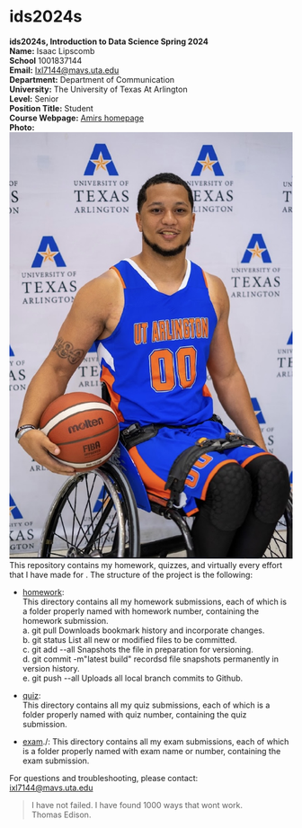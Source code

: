 # ids2024s

**ids2024s, Introduction to Data Science Spring 2024**  
**Name:** Isaac Lipscomb  
**School** 1001837144  
**Email:** Ixl7144@mavs.uta.edu  
**Department:** Department of Communication  
**University:** The University of Texas At Arlington  
**Level:** Senior  
**Position Title:** Student  
**Course Webpage:** [Amirs homepage](www.cdslab.org)  
**Photo:** ![A photo of Isaac](IMG_3780.jpeg)  
 This repository contains my homework, quizzes, and virtually every effort that I have made for <course name>. The structure of the project is the following:  
+ [homework](./HW):  
This directory contains all my homework submissions, each of which is a folder properly named with homework number, containing the homework submission.  
a. git pull Downloads bookmark history and incorporate changes.  
b. git status List all new or modified files to be committed.  
c. git add --all Snapshots the file in preparation for versioning.  
d. git commit -m"latest build" recordsd file snapshots permanently in version history.  
e. git push --all Uploads all local branch commits to Github.  

+ [quiz](./quiz):  
This directory contains all my quiz submissions, each of which is a folder properly named with quiz number, containing the quiz submission.  

+ [exam](exam)./: 
This directory contains all my exam submissions, each of which is a folder properly named with exam name or number, containing the exam submission.

For questions and troubleshooting, please contact:  
<Isaac Lipscomb>  <ixl7144@mavs.uta.edu>  
  
 > I have not failed. I have found 1000 ways that wont work.  
 > Thomas Edison.
